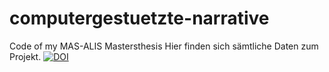 # computergestuetzte-narrative
Code of my MAS-ALIS Mastersthesis
Hier finden sich sämtliche Daten zum Projekt.
[![DOI](https://zenodo.org/badge/830669690.svg)](https://doi.org/10.5281/zenodo.15002532)
